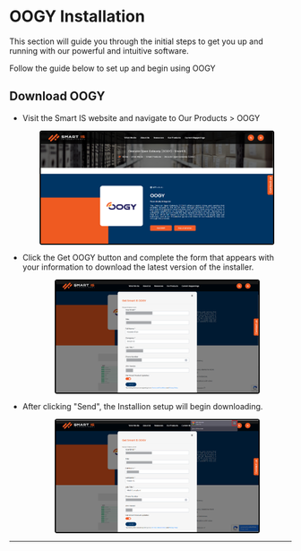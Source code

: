 #  OOGY Installation
This section will guide you through the initial steps to get you up and running with our powerful and intuitive software.

Follow the guide below to set up and begin using OOGY 


## Download OOGY
- Visit the Smart IS website and navigate to Our Products > OOGY

    <div style="text-align: left;">
     <img src="../assets/product (2).png"
       alt="java 1"
       style="height: 200px; margin: auto; display: block; cursor: zoom-in;
              border: 2px solid #000000; border-radius: 4px;"
       onclick="this.style.height='400px'; this.style.cursor='zoom-out';"
       ondblclick="this.style.height='200px'; this.style.cursor='zoom-in';">
     </div>

- Click the Get OOGY button and complete the form that appears with your information to download the latest version of the installer.

    <div style="text-align: left;">
     <img src="../assets/Obs1.png"
       alt="java 1"
       style="height: 200px; margin: auto; display: block; cursor: zoom-in;
              border: 2px solid #000000; border-radius: 4px;"
       onclick="this.style.height='400px'; this.style.cursor='zoom-out';"
       ondblclick="this.style.height='200px'; this.style.cursor='zoom-in';">
     </div>

- After clicking "Send", the Installion setup will begin downloading.

    <div style="text-align: left;">
     <img src="../assets/Obs2.png"
       alt="java 1"
       style="height: 200px; margin: auto; display: block; cursor: zoom-in;
              border: 2px solid #000000; border-radius: 4px;"
       onclick="this.style.height='400px'; this.style.cursor='zoom-out';"
       ondblclick="this.style.height='200px'; this.style.cursor='zoom-in';">
     </div>


---
<br>